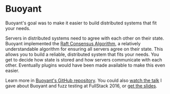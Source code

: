 # Buoyant

Buoyant's goal was to make it easier to build distributed systems that fit your
needs.

Servers in distributed systems need to agree with each other on their state.
Buoyant implemented the [Raft Consensus Algorithm](https://raft.github.io), a
relatively understandable algorithm for ensuring all servers agree on their
state. This allows you to build a reliable, distributed system that fits your
needs. You get to decide how state is stored and how servers communicate with
each other. Eventually plugins would have been made available to make this even
easier.

Learn more in [Buoyant's GitHub
repository](https://github.com/novemberborn/buoyant). You could also [watch the
talk](https://skillsmatter.com/skillscasts/7889-distributed-consensus-using-raft-node-and-fuzz-testing)
I gave about Buoyant and fuzz testing at FullStack 2016, or [get the
slides](https://speakerdeck.com/novemberborn/distributed-consensus-using-raft-node-dot-js-and-fuzz-testing).
